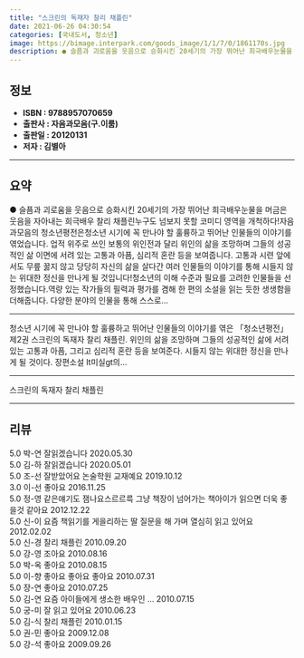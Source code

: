 ```yaml
---
title: "스크린의 독재자 찰리 채플린"
date: 2021-06-26 04:30:54
categories: [국내도서, 청소년]
image: https://bimage.interpark.com/goods_image/1/1/7/0/1861170s.jpg
description: ● 슬픔과 괴로움을 웃음으로 승화시킨 20세기의 가장 뛰어난 희극배우눈물을 머금은 웃음을 자아내는 희극배우 찰리 채플린누구도 넘보지 못할 코미디 영역을 개척하다!자음과모음의 청소년평전은청소년 시기에 꼭 만나야 할 훌륭하고 뛰어난 인물들의 이야기를 엮었습니다. 업적 위주로 쓰인 보통의
---
```


## **정보**

- **ISBN : 9788957070659**
- **출판사 : 자음과모음(구.이룸)**
- **출판일 : 20120131**
- **저자 : 김별아**

------



## **요약**

●  슬픔과 괴로움을 웃음으로 승화시킨 20세기의 가장 뛰어난 희극배우눈물을 머금은 웃음을 자아내는 희극배우 찰리 채플린누구도 넘보지 못할 코미디 영역을 개척하다!자음과모음의 청소년평전은청소년 시기에 꼭 만나야 할 훌륭하고 뛰어난 인물들의 이야기를 엮었습니다. 업적 위주로 쓰인 보통의 위인전과 달리 위인의 삶을 조망하며 그들의 성공적인 삶 이면에 서려 있는 고통과 아픔, 심리적 혼란 등을 보여줍니다. 고통과 시련 앞에서도 무릎 꿇지 않고 당당히 자신의 삶을 살다간 여러 인물들의 이야기를 통해 시들지 않는 위대한 정신을 만나게 될 것입니다!청소년의 이해 수준과 필요를 고려한 인물들을 선정했습니다.역량 있는 작가들의 필력과 평가를 겸해 한 편의 소설을 읽는 듯한 생생함을 더해줍니다. 다양한 분야의 인물을 통해 스스로...

------

청소년 시기에 꼭 만나야 할 훌륭하고 뛰어난 인물들의 이야기를 엮은 「청소년평전」 제2권 스크린의 독재자 찰리 채플린. 위인의 삶을 조망하며 그들의 성공적인 삶에 서려 있는 고통과 아픔, 그리고 심리적 혼란 등을 보여준다. 시들지 않는 위대한 정신을 만나게 될 것이다. 장편소설 lt미실gt의... 

------


스크린의 독재자 찰리 채플린 

------


## **리뷰** 

5.0 박-연 잘읽겠습니다 2020.05.30 <br/>5.0 김-하 잘읽겠습니다 2020.05.01 <br/>5.0 조-선 잘받았어요 논술학원 교재예요 2019.10.12 <br/>3.0 이-선 좋아요 2016.11.25 <br/>5.0 정-영 같은얘기도 잼나요스르르륵 그냥 책장이 넘어가는 책아이가 읽으면 더욱 좋을것 같아요 2012.12.22 <br/>5.0 신-이 요즘 책읽기를 게을리하는 딸 질문을 해 가며 열심히 읽고 있어요 2012.02.02 <br/>5.0 신-경 찰리 채플린 2010.09.20 <br/>5.0 강-영 조아요 2010.08.16 <br/>5.0 박-옥 좋아요 2010.08.15 <br/>5.0 이-향 좋아요 좋아요  좋아요 2010.07.31 <br/>5.0 장-연 좋아요 2010.07.25 <br/>5.0 김-연 요즘 아이들에게 생소한 배우인 ... 2010.07.15 <br/>5.0 궁-미 잘 읽고 있어요 2010.06.23 <br/>5.0 김-식 찰리 채플린 2010.01.15 <br/>5.0 권-민 좋아요 2009.12.08 <br/>5.0 강-석 좋아요 2009.09.26 <br/>
